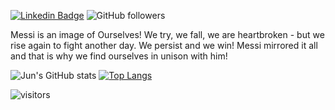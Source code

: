 [![Linkedin Badge](https://img.shields.io/badge/-zhujun-blue?style=flat-square&logo=Linkedin&logoColor=white&link=https://www.linkedin.com/in/jun-zhu-0bb51782/)](https://www.linkedin.com/in/jun-zhu-0bb51782/)
![GitHub followers](https://img.shields.io/github/followers/zhujun98?label=Follow&style=social)

Messi is an image of Ourselves! We try, we fall, we are heartbroken - but we rise again to fight another day. We persist and we win! Messi mirrored it all and that is why we find ourselves in unison with him!

![Jun's GitHub stats](https://github-readme-stats-deploy.vercel.app/api?username=zhujun98&show_icons=false&line_height=20&card_width=320)
[![Top Langs](https://github-readme-stats-deploy.vercel.app/api/top-langs/?username=zhujun98&langs_count=10&card_width=320&count_private=true&layout=compact&hide=Jupyter%20Notebook,HTML,GLSL,Tex,shell,vim%20script,starlark)](https://github.com/zhujun98/github-readme-stats-deploy)

<!-- Optional Visitors badge: -->
![visitors](https://visitor-badge.laobi.icu/badge?page_id=zhujun98.zhujun98)

<br />

